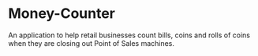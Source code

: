 # Money-Counter
An application to help retail businesses count bills, coins and rolls of coins when they are closing out Point of Sales machines.
